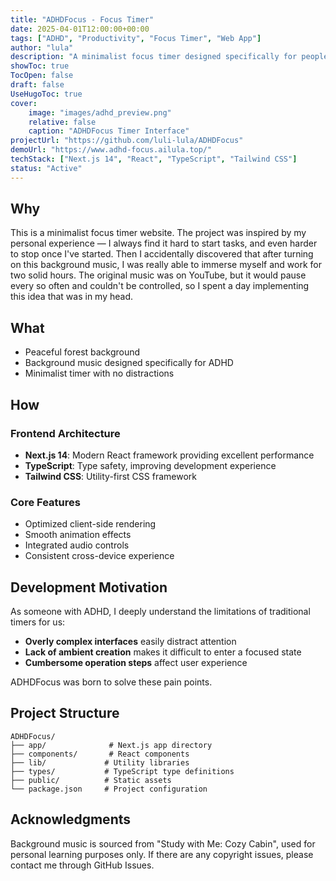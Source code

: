 ```yaml
---
title: "ADHDFocus - Focus Timer"
date: 2025-04-01T12:00:00+00:00
tags: ["ADHD", "Productivity", "Focus Timer", "Web App"]
author: "lula"
description: "A minimalist focus timer designed specifically for people with ADHD to help improve attention concentration"
showToc: true
TocOpen: false
draft: false
UseHugoToc: true
cover:
    image: "images/adhd_preview.png"
    relative: false
    caption: "ADHDFocus Timer Interface"
projectUrl: "https://github.com/luli-lula/ADHDFocus"
demoUrl: "https://www.adhd-focus.ailula.top/"
techStack: ["Next.js 14", "React", "TypeScript", "Tailwind CSS"]
status: "Active"
---
```


## Why

This is a minimalist focus timer website. The project was inspired by my personal experience — I always find it hard to start tasks, and even harder to stop once I've started. Then I accidentally discovered that after turning on this background music, I was really able to immerse myself and work for two solid hours. The original music was on YouTube, but it would pause every so often and couldn't be controlled, so I spent a day implementing this idea that was in my head.

## What

- Peaceful forest background
- Background music designed specifically for ADHD
- Minimalist timer with no distractions

## How

### Frontend Architecture
- **Next.js 14**: Modern React framework providing excellent performance
- **TypeScript**: Type safety, improving development experience
- **Tailwind CSS**: Utility-first CSS framework

### Core Features
- Optimized client-side rendering
- Smooth animation effects
- Integrated audio controls
- Consistent cross-device experience

## Development Motivation

As someone with ADHD, I deeply understand the limitations of traditional timers for us:

- **Overly complex interfaces** easily distract attention
- **Lack of ambient creation** makes it difficult to enter a focused state
- **Cumbersome operation steps** affect user experience

ADHDFocus was born to solve these pain points.

## Project Structure

```
ADHDFocus/
├── app/              # Next.js app directory
├── components/       # React components
├── lib/             # Utility libraries
├── types/           # TypeScript type definitions
├── public/          # Static assets
└── package.json     # Project configuration
```

## Acknowledgments

Background music is sourced from "Study with Me: Cozy Cabin", used for personal learning purposes only. If there are any copyright issues, please contact me through GitHub Issues.